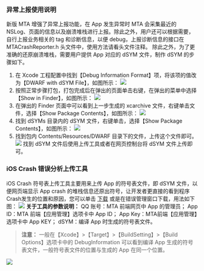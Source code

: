 ### 异常上报使用说明
新版 MTA 增强了异常上报功能，在 App 发生异常时 MTA 会采集最近的 NSLog、页面的信息以及崩溃堆栈进行上报。除此之外，用户还可以根据需要，自行上报业务相关的 tag 和诊断信息，以便 debug，上报诊断信息的接口在 MTACrashReporter.h 头文件中，使用方法请看头文件注释。
除此之外，为了更准确的还原崩溃堆栈，需要用户提供 App 对应的 dSYM 文件，制作 dSYM 的步骤如下。
1. 在 Xcode 工程配置中找到【Debug Information Format】项，将该项的值改为【DWARF with dSYM File】，如图所示：
![](http://imgcache.tce.fsphere.cn/static/mc.qcloudimg.com/static/img/9a797e9bd724ec827bc5d0e1af12d321/image.png)
2. 按照正常步骤打包，打包完成后在弹出的页面单击右键，在弹出的菜单中选择【Show in Finder】，如图所示：
![](http://imgcache.tce.fsphere.cn/static/mc.qcloudimg.com/static/img/98bf5d84bac542fa5d8453924242e3ab/image.png)
3. 在弹出的 Finder 页面中可以看到上一步生成的 xcarchive 文件，右键单击文件，选择【Show Package Contents】，如图所示：
![](http://imgcache.tce.fsphere.cn/static/mc.qcloudimg.com/static/img/5c06bd953d098c9b9e2558fb89975c20/image.png)
4. 找到 dSYMs 目录内的 dSYM 文件，右键单击，选择【Show Package Contents】，如图所示：
![](http://imgcache.tce.fsphere.cn/static/mc.qcloudimg.com/static/img/e359d923d75558867c76a549485905b1/image.png)
5. 找到包内 Contents/Resources/DWARF 目录下的文件，上传这个文件即可。
![](http://imgcache.tce.fsphere.cn/static/mc.qcloudimg.com/static/img/0d4c0241010770be6be4bb8220fc20d3/image.png)
找到 dSYM 文件后使用上传工具或者在网页控制台将 dSYM 文件上传即可。

### iOS Crash 错误分析上传工具

iOS Crash 符号表上传工具主要用来上传 App 的符号表文件，即 dSYM 文件，以便网页端显示 App crash 的堆栈信息还原出符号，让开发者更直接的看到程序Crash发生的位置和原因，您可以单击 [下载](http://mta.qq.com/mta/resource/download/MTAdSYMUploader.dmg) 或是在错误管理窗口下载，用法如下图：
![](http://imgcache.tce.fsphere.cn/static/developer.qq.com/wiki/mta/imgs/20170122160938_18410.jpg)
**关于工具的参数说明：**
QQ 账号：MTA 前端网页中 App 的管理员；
App ID：MTA 前端【应用管理】选项卡中 App ID；
App Key：MTA前端【应用管理】选项卡中 App KEY；
dSYM：编译 App 时生成的符号表文件。
>**注意：**
>一般在【Xcode】>【Target】>【BuildSetting】>【Build Options】选项卡中的 DebugInformation 可以看到编译 App 生成的符号表文件，一般符号表文件的位置与生成的 App 在同一个位置。

![](http://imgcache.tce.fsphere.cn/static/developer.qq.com/wiki/mta/imgs/20170122160956_87481.png)